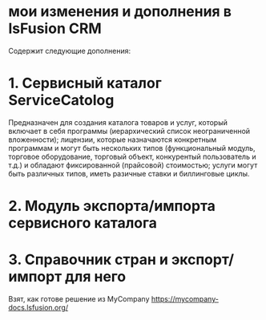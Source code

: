# мои изменения и дополнения в lsFusion CRM
Содержит следующие дополнения:
# 1. Сервисный каталог ServiceCatolog
Предназначен для создания каталога товаров и услуг, который включает в себя программы (иерархический список неограниченной вложенности); лицензии, которые назначаются конкретным программам и могут быть нескольких типов (функциональный модуль, торговое оборудование, торговый объект, конкурентый пользователь и т.д.) и обладают фиксированной (прайсовой) стоимостью; услуги могут быть различных типов, иметь разичные ставки и биллинговые циклы.
# 2. Модуль экспорта/импорта сервисного каталога
# 3. Справочник стран и экспорт/импорт для него
Взят, как готове решение из MyCompany https://mycompany-docs.lsfusion.org/